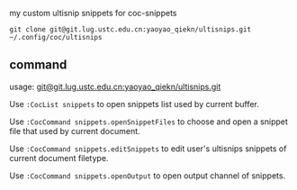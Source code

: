 my custom ultisnip snippets for coc-snippets

```shell
git clone git@git.lug.ustc.edu.cn:yaoyao_qiekn/ultisnips.git ~/.config/coc/ultisnips
```

## command

usage: [git@git.lug.ustc.edu.cn:yaoyao_qiekn/ultisnips.git](git@git.lug.ustc.edu.cn:yaoyao_qiekn/ultisnips.git)

Use `:CocList snippets` to open snippets list used by current buffer.

Use `:CocCommand snippets.openSnippetFiles` to choose and open a snippet file that used by current document.

Use `:CocCommand snippets.editSnippets` to edit user's ultisnips snippets of current document filetype.

Use `:CocCommand snippets.openOutput` to open output channel of snippets.
